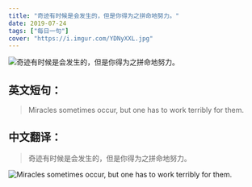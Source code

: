 ```yaml
---
title: "奇迹有时候是会发生的，但是你得为之拼命地努力。"
date: 2019-07-24
tags: ["每日一句"]
cover: "https://i.imgur.com/YDNyXXL.jpg"
---
```


![奇迹有时候是会发生的，但是你得为之拼命地努力。](https://i.imgur.com/ab0NNtQ.jpg)

## 英文短句：
> Miracles sometimes occur, but one has to work terribly for them.

<!--more-->

## 中文翻译：
> 奇迹有时候是会发生的，但是你得为之拼命地努力。

![Miracles sometimes occur, but one has to work terribly for them.](https://i.imgur.com/7d22600.jpg)

